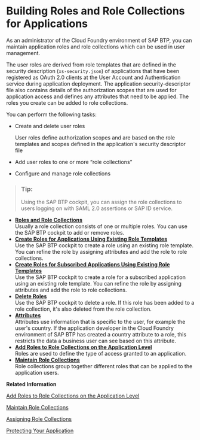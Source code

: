 <!-- loioeaa6a26291914b348e875a00b6beb729 -->

# Building Roles and Role Collections for Applications

As an administrator of the Cloud Foundry environment of SAP BTP, you can maintain application roles and role collections which can be used in user management.

The user roles are derived from role templates that are defined in the security description \(`xs-security.json`\) of applications that have been registered as OAuth 2.0 clients at the User Account and Authentication service during application deployment. The application security-descriptor file also contains details of the authorization scopes that are used for application access and defines any attributes that need to be applied. The roles you create can be added to role collections.

You can perform the following tasks:

-   Create and delete user roles

    User roles define authorization scopes and are based on the role templates and scopes defined in the application's security descriptor file

-   Add user roles to one or more “role collections”
-   Configure and manage role collections

> ### Tip:  
> Using the SAP BTP cockpit, you can assign the role collections to users logging on with SAML 2.0 assertions or SAP ID service.

-   **[Roles and Role Collections](Roles_and_Role_Collections_14a877c.md "Usually a role collection consists of one or multiple roles. You can use the SAP BTP cockpit to add or
		remove roles.")**  
Usually a role collection consists of one or multiple roles. You can use the SAP BTP cockpit to add or remove roles.
-   **[Create Roles for Applications Using Existing Role Templates](Create_Roles_for_Applications_Using_Existing_Role_Templates_2670fd2.md "Use the SAP BTP
		cockpit to create a role using an existing role template. You can refine the role by
		assigning attributes and add the role to role collections.")**  
Use the SAP BTP cockpit to create a role using an existing role template. You can refine the role by assigning attributes and add the role to role collections.
-   **[Create Roles for Subscribed Applications Using Existing Role Templates](Create_Roles_for_Subscribed_Applications_Using_Existing_Role_Templates_4bb7bd1.md "Use the SAP BTP
		cockpit to create a role for a subscribed application using an existing role template. You
		can refine the role by assigning attributes and add the role to role
		collections.")**  
Use the SAP BTP cockpit to create a role for a subscribed application using an existing role template. You can refine the role by assigning attributes and add the role to role collections.
-   **[Delete Roles](Delete_Roles_88bfea8.md "Use the SAP BTP
		cockpit to delete a role. If this role has been added to a role collection, it's also
		deleted from the role collection.")**  
Use the SAP BTP cockpit to delete a role. If this role has been added to a role collection, it's also deleted from the role collection.
-   **[Attributes](Attributes_713f52a.md "Attributes use information that is specific to the user, for example the user's
		country. If the application developer in the Cloud
                                Foundry
		environment of SAP BTP has
		created a country attribute to a role, this restricts the data a business user can see based
		on this attribute.")**  
Attributes use information that is specific to the user, for example the user's country. If the application developer in the Cloud Foundry environment of SAP BTP has created a country attribute to a role, this restricts the data a business user can see based on this attribute.
-   **[Add Roles to Role Collections on the Application Level](Add_Roles_to_Role_Collections_on_the_Application_Level_7596a0b.md "Roles are used to define the type of access granted to an application.")**  
Roles are used to define the type of access granted to an application.
-   **[Maintain Role Collections](Maintain_Role_Collections_d5f1612.md "Role collections group together different roles that can be applied to the application
		users.")**  
Role collections group together different roles that can be applied to the application users.

**Related Information**  


[Add Roles to Role Collections on the Application Level](Add_Roles_to_Role_Collections_on_the_Application_Level_7596a0b.md "Roles are used to define the type of access granted to an application.")

[Maintain Role Collections](Maintain_Role_Collections_d5f1612.md "Role collections group together different roles that can be applied to the application users.")

[Assigning Role Collections](Assigning_Role_Collections_9e1bf57.md "You have arranged roles in role collections, and now want to assign these role collections to business users.")

[Protecting Your Application](../30-development/Protecting_Your_Application_7c5c565.md "Developers create authorization information for business users in their environment; this information is deployed in an application and made available to administrators who complete the authorization setup and assign the authorizations to business users.")

